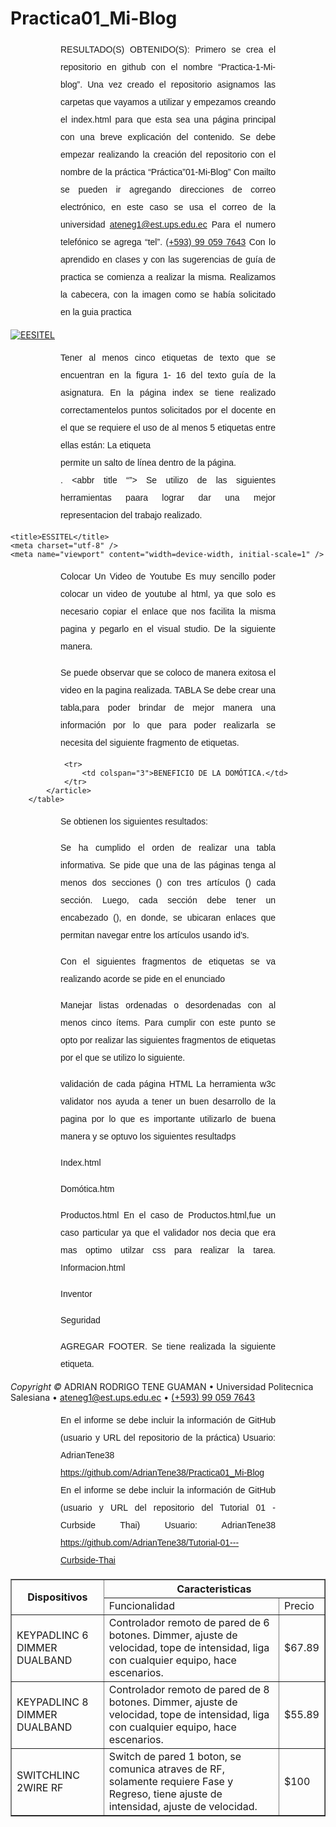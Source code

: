 # Practica01_Mi-Blog
RESULTADO(S) OBTENIDO(S):
Primero se crea el repositorio en github con el nombre “Practica-1-Mi-blog”. Una vez creado el repositorio asignamos las carpetas que vayamos a utilizar y empezamos creando el index.html para que esta sea una página principal con una breve explicación del contenido.
Se debe empezar realizando la creación del repositorio con el nombre de  la práctica “Práctica”01-Mi-Blog”
Con mailto se pueden ir agregando direcciones de correo electrónico, en este caso se usa el correo de la universidad
<a href="mailto:ateneg1@est.ups.edu.ec">ateneg1@est.ups.edu.ec</a>
Para el numero telefónico se agrega “tel”.
<a href="tel:+593990597643">(+593)  99 059 7643</a>
Con lo aprendido en clases y con las sugerencias de guía de practica se comienza a realizar la misma.
Realizamos la cabecera, con la imagen como se había solicitado en la guia practica
 
<aside>
 <a href="index.html"><img src="../../Imagenes/bienvenidos1.png" alt="EESITEL" /></a>
  </aside>

Tener al menos cinco etiquetas de texto que se encuentran en la figura 1- 16 del texto guía de la asignatura.
En la página index se tiene realizado correctamentelos puntos solicitados por el docente en el que se requiere el uso de al menos 5 etiquetas entre ellas están:
La etiqueta <br /> permite un salto de línea dentro de la página.
<br>
<b> </b>.
<cite></cite> 
<abbr title “”> </abbr>
Se utilizo de las siguientes herramientas paara lograr dar una mejor representacion del trabajo realizado.

 <style>
        div.a {
            text-align: center;
            color: red;
        }
        
        div.enlace {
            text-align: right;
            color: darkorange;
        }
        
        p {
            line-height: 2.0em;
            font-family: Impact, Haettenschweiler, 'Arial Narrow Bold', sans-serif;
            text-align: justify;
            margin-left: 80px;
            margin-right: 80px;
        }
    </style>

    <title>ESSITEL</title>
    <meta charset="utf-8" />
    <meta name="viewport" content="width=device-width, initial-scale=1" />


Colocar Un Video de Youtube
Es muy sencillo poder colocar un video de youtube al html, ya que solo es necesario copiar el enlace que nos facilita la misma pagina y pegarlo en el visual studio. 
De la siguiente manera.
 
Se puede observar que se coloco de manera exitosa el video en la pagina realizada.
TABLA
Se debe crear una tabla,para poder brindar de mejor manera una información por lo que para poder realizarla se necesita del siguiente fragmento de etiquetas.
            

 
<table style="width: 100%" border=1>
            <tr>
                <th rowspan="2">Dispositivos</th>
                <th colspan="2">Caracteristicas</th>
            </tr>
            <tr>
                <td>Funcionalidad
                    <br>
                </td>
                <td>Precio</td>
            </tr>
            <tr>
                <td>KEYPADLINC 6 DIMMER DUALBAND</td>
                <td>Controlador remoto de pared de 6 botones. Dimmer, ajuste de velocidad, tope de intensidad, liga con cualquier equipo, hace escenarios.</td>
                <td>$67.89</td>
            </tr>
            <tr>
                <td>KEYPADLINC 8 DIMMER DUALBAND</td>
                <td>Controlador remoto de pared de 8 botones. Dimmer, ajuste de velocidad, tope de intensidad, liga con cualquier equipo, hace escenarios.</td>
                <td>$55.89</td>
            </tr>
            <tr>
                <td>SWITCHLINC 2WIRE RF</td>
                <td>Switch de pared 1 boton, se comunica atraves de RF, solamente requiere Fase y Regreso, tiene ajuste de intensidad, ajuste de velocidad.</td>
                <td>$100</td>

                <tr>
                    <td colspan="3">BENEFICIO DE LA DOMÓTICA.</td>
                </tr>
            </article>
        </table>

Se obtienen los siguientes resultados:
 

Se ha cumplido el orden de realizar una tabla informativa.
Se pide que una de las páginas tenga al menos dos secciones () con tres artículos () cada sección. Luego, cada sección debe tener un encabezado (), en donde, se ubicaran enlaces que permitan navegar entre los artículos usando id’s.
 
 

Con el siguientes fragmentos de etiquetas se va realizando acorde se pide en el enunciado

Manejar listas ordenadas o desordenadas con al menos cinco ítems.
Para cumplir con este punto se opto por realizar las siguientes fragmentos de etiquetas por el que se utilizo lo siguiente.
 


validación de cada página HTML
La herramienta w3c validator nos ayuda a tener un buen desarrollo de la pagina por lo que es importante utilizarlo de buena manera y se optuvo los siguientes resultadps

Index.html
 

Domótica.htm
 

Productos.html
En el caso de Productos.html,fue un caso particular ya que el validador nos decia que era mas optimo utilzar css para realizar la tarea.
Informacion.html
 
Inventor
 

Seguridad
 


AGREGAR FOOTER.
Se tiene realizada la siguiente etiqueta.
   <footer>
            <cite>Copyright &copy; </cite> ADRIAN RODRIGO TENE GUAMAN &#8226; Universidad Politecnica Salesiana &#8226;
            <a href="mailto:ateneg1@est.ups.edu.ec"> ateneg1@est.ups.edu.ec</a> &#8226; <a href="tel:+593990597643">(+593)
          99 059 7643</a>
   </footer>

En el informe se debe incluir la información de GitHub (usuario y URL del repositorio de la práctica)
Usuario: AdrianTene38
https://github.com/AdrianTene38/Practica01_Mi-Blog
En el informe se debe incluir la información de GitHub (usuario y URL del repositorio del Tutorial 01 - Curbside Thai)
Usuario: AdrianTene38
https://github.com/AdrianTene38/Tutorial-01---Curbside-Thai


